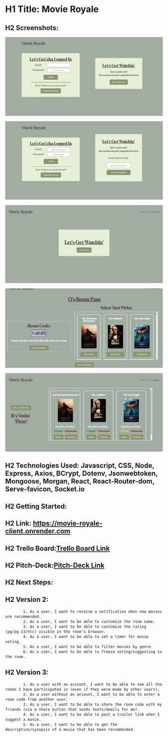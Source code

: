 # H1 Title: Movie Royale

## H2 Screenshots:
![Login Screen](./imgs/P3_Login.png)

![Login Screen With Room Code](./imgs//P3_Login_And_RoomCode.png)

![Create Room](./imgs/P3_Create_Room.png)

![Movie Selection](./imgs//P3_Movie_Selection.png)

![Voting](./imgs/P3_Voting_Room.png)

## H2 Technologies Used: Javascript, CSS, Node, Express, Axios, BCrypt, Dotenv, Jsonwebtoken, Mongoose, Morgan, React, React-Router-dom, Serve-favicon, Socket.io

## H2 Getting Started: 

## H2 Link: https://movie-royale-client.onrender.com

## H2 Trello Board:[Trello Board Link](https://trello.com/invite/b/F2WGz11j/ATTI5aaa1329be6e31e117da8fcd4790ce10521DA513/project-3)

## H2 Pitch-Deck:[Pitch-Deck Link](https://docs.google.com/presentation/d/1vz4rSrZ6WwQ5EcNfqbUZa2ejNJkHaDG_g8KENmhAnu8/edit?usp=sharing)

## H2 Next Steps:

## H2	Version 2:  
			1. As a user, I want to receive a notification when new movies are recommended.
			2. As a user, I want to be able to customize the room name.
			3. As a user, I want to be able to customize the rating (pg/pg-13/etc) visible in the room’s browser.
			4. As a user, I want to be able to set a timer for movie voting.
			5. As a user, I want to be able to filter movies by genre.
			6. As a user, I want to be able to freeze voting/suggesting in the room.

## H2	Version 3:  
			1. As a user with an account, I want to be able to see all the rooms I have participated in (even if they were made by other users).
			2. As a user without an account, I want to be able to enter a room code from another user.
			3. As a user, I want to be able to share the room code with my friends (via a share button that sends texts/emails for me).
			4. As a user, I want to be able to post a trailer link when I suggest a movie.
			5. As a user, I want to be able to get the description/synopsis of a movie that has been recommended.

